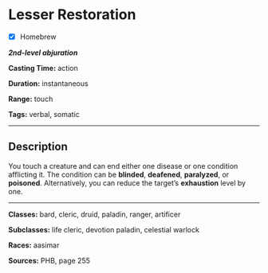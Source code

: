 # Lesser Restoration

- [x] Homebrew

***2nd-level abjuration***

**Casting Time:** action

**Duration:** instantaneous

**Range:** touch

**Tags:** verbal, somatic

---

## Description
You touch a creature and can end either one disease or one condition afflicting it. The condition can be **blinded**, **deafened**, **paralyzed**, or **poisoned**. Alternatively, you can reduce the target’s **exhaustion** level by one.

---

**Classes:** bard, cleric, druid, paladin, ranger, artificer

**Subclasses:** life cleric, devotion paladin, celestial warlock

**Races:** aasimar

**Sources:** PHB, page 255
